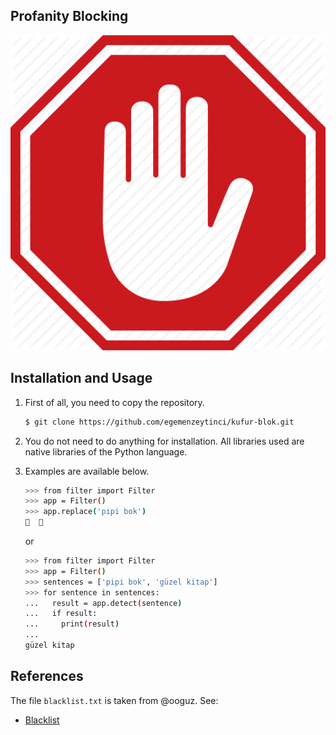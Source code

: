Profanity Blocking
----------

![homepage](/images/stop.jpg)

Installation and Usage
----------

1.  First of all, you need to copy the repository.

    ```bash
    $ git clone https://github.com/egemenzeytinci/kufur-blok.git
    ```

2.  You do not need to do anything for installation.
All libraries used are native libraries of the Python language.

3.  Examples are available below.

    ```bash
    >>> from filter import Filter
    >>> app = Filter()
    >>> app.replace('pipi bok')
    🔞  🔞
    ```
    or
    ```bash
    >>> from filter import Filter
    >>> app = Filter()
    >>> sentences = ['pipi bok', 'güzel kitap']
    >>> for sentence in sentences:
    ...   result = app.detect(sentence)
    ...   if result:
    ...     print(result)
    ... 
    güzel kitap
    ```

References
----------
The file ``blacklist.txt`` is taken from @ooguz. See:
* [Blacklist](https://github.com/ooguz/turkce-kufur-karaliste)
